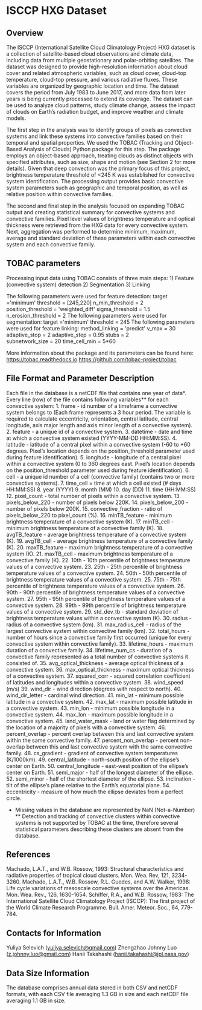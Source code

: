 # ISCCP HXG Dataset

## Overview

The ISCCP (International Satellite Cloud Climatology Project) HXG dataset is a collection of satellite-based cloud observations and climate data, including data from multiple geostationary and polar-orbiting satellites. The dataset was designed to provide high-resolution information about cloud cover and related atmospheric variables, such as cloud cover, cloud-top temperature, cloud-top pressure, and various radiative fluxes. These variables are organized by geographic location and time. The dataset covers the period from July 1983 to June 2017, and more data from later years is being currently processed to extend its coverage. The dataset can be used to analyze cloud patterns, study climate change, assess the impact of clouds on Earth’s radiation budget, and improve weather and climate models.

The first step in the analysis was to identify groups of pixels as convective systems and link these systems into convective families based on their temporal and spatial properties. We used the TOBAC (Tracking and Object-Based Analysis of Clouds) Python package for this step. The package employs an object-based approach, treating clouds as distinct objects with specified attributes, such as size, shape and motion (see Section 2 for more details). Given that deep convection was the primary focus of this project, brightness temperature threshold of <245 K was established for convective system identification. The processing output provides basic convective system parameters such as geographic and temporal position, as well as relative position within convective families.

The second and final step in the analysis focused on expanding TOBAC output and creating statistical summary for convective systems and convective families. Pixel level values of brightness temperature and optical thickness were retrieved from the HXG data for every convective system. Next, aggregation was performed to determine minimum, maximum, average and standard deviation of these parameters within each convective system and each convective family. 

## TOBAC parameters

Processing input data using TOBAC consists of three main steps:
	1) Feature (convective system) detection
	2) Segmentation
	3) Linking 

The following parameters were used for feature detection:
	target ='minimum'
	threshold = [245,220] 
	n_min_threshold = 2  
	position_threshold = 'weighted_diff'
	sigma_threshold = 1.5
	n_erosion_threshold = 2 
The following parameters were used for segmentation:
	target ='minimum'
	threshold = 245
The following parameters were used for feature linking:
	method_linking = 'predict' 
	v_max = 30 
	adaptive_stop = 2
	adaptive_step = 0.95 
 	stubs = 2                                 
	subnetwork_size = 20 
	time_cell_min = 5*60

More information about the package and its parameters can be found here: 
https://tobac.readthedocs.io
https://github.com/tobac-project/tobac

## File Format and Parameter Description
Each file in the database is a netCDF file that contains one year of data*. Every line (row) of the file contains following variables** for each convective system:
	1. frame - id number of a timeframe a convective system belongs to (Each frame represents a 3 hour period. The variable is required to calculate eccentricity, orientation, central latitude, central longitude, axis major length and axis minor length of a convective system).
	2. feature - a unique id of a convective system.
	3. datetime - date and time at which a convective system existed (YYYY-MM-DD HH:MM:SS).
	4. latitude - latitude of a central pixel within a convective system (-60 to +60 degrees. Pixel’s location depends on the position_threshold parameter used during feature identification).
	5. longitude - longitude of a central pixel within a convective system (0 to 360 degrees east. Pixel’s location depends on the position_threshold parameter used during feature identification).
	6. cell - a unique id number of a cell (convective family) (contains two or more convective systems).
	7. time_cell = time at which a cell existed (# days HH:MM:SS)
	8. year (YYYY)
	9. month (MM)
	10. day (DD)
	11. time (HH:MM:SS)
	12. pixel_count - total number of pixels within a convective system.
	13. pixels_below_220 - number of pixels below 220K.
	14. pixels_below_200 - number of pixels below 200K.
	15. convective_fraction - ratio of pixels_below_220 to pixel_count (%).
	16. minTB_feature - minimum brightness temperature of a convective system (K).
	17. minTB_cell - minimum brightness temperature of a convective family (K).
	18. avgTB_feature - average brightness temperature of a convective system (K).
	19. avgTB_cell - average brightness temperature of a convective family (K).
	20. maxTB_feature - maximum brightness temperature of a convective system (K).
	21. maxTB_cell - maximum brightness temperature of a convective family (K).
	22. 10th - 10th percentile of brightness temperature values of a convective system.
	23. 25th - 25th percentile of brightness temperature values of a convective system.
	24. 50th - 50th percentile of brightness temperature values of a convective system.
	25. 75th - 75th percentile of brightness temperature values of a convective system.
	26. 90th - 90th percentile of brightness temperature values of a convective system.
	27. 95th - 95th percentile of brightness temperature values of a convective system.
	28. 99th - 99th percentile of brightness temperature values of a convective system.
	29. std_dev_tb - standard deviation of brightness temperature values within a convective system (K).
	30. radius - radius of a convective system (km).
	31. max_radius_cell - radius of the largest convective system within convective family (km).
	32. total_hours - number of hours since a convective family first occurred (unique for every convective system within convective family).
	33. lifetime_hours - maximum duration of a convective family.
	34. lifetime_num_cs - duration of a convective family represented as a total number of convective systems it consisted of.
	35. avg_optical_thickness -  average optical thickness of a convective system.
 	36. max_optical_thickness - maximum optical thickness of a convective system.
	37. squared_corr - squared correlation coefficient of latitudes and longitudes within a convective system.
	38. wind_speed (m/s)
	39. wind_dir - wind direction (degrees with respect to north).
	40. wind_dir_letter - cardinal wind direction.
	41. min_lat - minimum possible latitude in a convective system.
	42. max_lat - maximum possible latitude in a convective system.
	43. min_lon - minimum possible longitude in a convective system.
	44. max_lon - maximum possible longitude in a convective system.
	45. land_water_mask - land or water flag determined by the location of a majority of pixels with a convective system.
	46. percent_overlap - percent overlap between this and last convective system within the same convective family.
	47. percent_non_overlap - percent non-overlap between this and last convective system with the same convective family.
	48. cs_gradient - gradient of convective system temperatures (K/1000km).
	49. central_latitude - north-south position of the ellipse’s center on Earth.
	50. central_longitude - east-west position of the ellipse’s center on Earth.
	51. semi_major - half of the longest diameter of the ellipse.
	52. semi_minor - half of the shortest diameter of the ellipse.
	53. inclination - tilt of the ellipse’s plane relative to the Earth’s equatorial plane.
	54. eccentricity - measure of how much the ellipse deviates from a perfect circle.

* Missing values in the database are represented by NaN (Not-a-Number)
** Detection and tracking of convective clusters within convective systems is not supported by TOBAC at the time, therefore several statistical parameters describing these clusters are absent from the database. 

## References
Machado, L.A.T., and W.B. Rossow, 1993: Structural characteristics and radiative properties of tropical cloud clusters. Mon. Wea. Rev, 121, 3234-3260.
Machado, L.A.T., W.B. Rossow, R.L. Guedes, and A.W. Walker, 1998: Life cycle variations of mesoscale convective systems over the Americas. Mon. Wea. Rev., 126, 1630-1654.
Schiffer, R.A., and W.B. Rossow, 1983: The International Satellite Cloud Climatology Project (ISCCP): The first project of the World Climate Research Programme. Bull. Amer. Meteor. Soc., 64, 779-784.

## Contacts for Information
Yuliya Selevich (yuliya.selevich@gmail.com)
Zhengzhao Johnny Luo (z.johnny.luo@gmail.com)
Hanii Takahashi (hanii.takahashi@jpl.nasa.gov)

## Data Size Information

The database comprises annual data stored in both CSV and netCDF formats, 
with each CSV file averaging 1.3 GB in size and each netCDF file averaging 1.1 GB in size.
